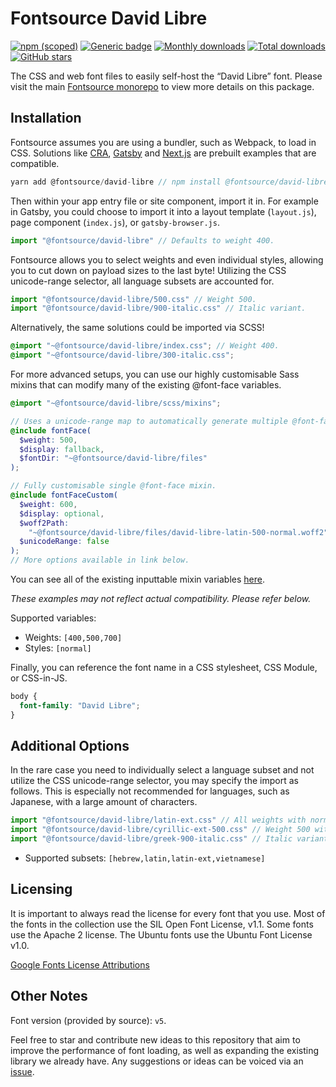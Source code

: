 # Fontsource David Libre

[![npm (scoped)](https://img.shields.io/npm/v/@fontsource/david-libre?color=brightgreen)](https://www.npmjs.com/package/@fontsource/david-libre) [![Generic badge](https://img.shields.io/badge/fontsource-passing-brightgreen)](https://github.com/fontsource/fontsource) [![Monthly downloads](https://badgen.net/npm/dm/@fontsource/david-libre)](https://github.com/fontsource/fontsource) [![Total downloads](https://badgen.net/npm/dt/@fontsource/david-libre)](https://github.com/fontsource/fontsource) [![GitHub stars](https://img.shields.io/github/stars/fontsource/fontsource.svg?style=social&label=Star)](https://github.com/fontsource/fontsource/stargazers)

The CSS and web font files to easily self-host the “David Libre” font. Please visit the main [Fontsource monorepo](https://github.com/fontsource/fontsource) to view more details on this package.

## Installation

Fontsource assumes you are using a bundler, such as Webpack, to load in CSS. Solutions like [CRA](https://create-react-app.dev/), [Gatsby](https://www.gatsbyjs.org/) and [Next.js](https://nextjs.org/) are prebuilt examples that are compatible.

```javascript
yarn add @fontsource/david-libre // npm install @fontsource/david-libre
```

Then within your app entry file or site component, import it in. For example in Gatsby, you could choose to import it into a layout template (`layout.js`), page component (`index.js`), or `gatsby-browser.js`.

```javascript
import "@fontsource/david-libre" // Defaults to weight 400.
```

Fontsource allows you to select weights and even individual styles, allowing you to cut down on payload sizes to the last byte! Utilizing the CSS unicode-range selector, all language subsets are accounted for.

```javascript
import "@fontsource/david-libre/500.css" // Weight 500.
import "@fontsource/david-libre/900-italic.css" // Italic variant.
```

Alternatively, the same solutions could be imported via SCSS!

```scss
@import "~@fontsource/david-libre/index.css"; // Weight 400.
@import "~@fontsource/david-libre/300-italic.css";
```

For more advanced setups, you can use our highly customisable Sass mixins that can modify many of the existing @font-face variables.

```scss
@import "~@fontsource/david-libre/scss/mixins";

// Uses a unicode-range map to automatically generate multiple @font-face rules.
@include fontFace(
  $weight: 500,
  $display: fallback,
  $fontDir: "~@fontsource/david-libre/files"
);

// Fully customisable single @font-face mixin.
@include fontFaceCustom(
  $weight: 600,
  $display: optional,
  $woff2Path:
    "~@fontsource/david-libre/files/david-libre-latin-500-normal.woff2",
  $unicodeRange: false
);
// More options available in link below.
```

You can see all of the existing inputtable mixin variables [here](https://github.com/fontsource/fontsource/tree/master/packages/david-libre/scss/mixins.scss).

_These examples may not reflect actual compatibility. Please refer below._

Supported variables:

- Weights: `[400,500,700]`
- Styles: `[normal]`

Finally, you can reference the font name in a CSS stylesheet, CSS Module, or CSS-in-JS.

```css
body {
  font-family: "David Libre";
}
```

## Additional Options

In the rare case you need to individually select a language subset and not utilize the CSS unicode-range selector, you may specify the import as follows. This is especially not recommended for languages, such as Japanese, with a large amount of characters.

```javascript
import "@fontsource/david-libre/latin-ext.css" // All weights with normal style included.
import "@fontsource/david-libre/cyrillic-ext-500.css" // Weight 500 with normal style.
import "@fontsource/david-libre/greek-900-italic.css" // Italic variant.
```

- Supported subsets: `[hebrew,latin,latin-ext,vietnamese]`

## Licensing

It is important to always read the license for every font that you use.
Most of the fonts in the collection use the SIL Open Font License, v1.1. Some fonts use the Apache 2 license. The Ubuntu fonts use the Ubuntu Font License v1.0.

[Google Fonts License Attributions](https://fonts.google.com/attribution)

## Other Notes

Font version (provided by source): `v5`.

Feel free to star and contribute new ideas to this repository that aim to improve the performance of font loading, as well as expanding the existing library we already have. Any suggestions or ideas can be voiced via an [issue](https://github.com/fontsource/fontsource/issues).
